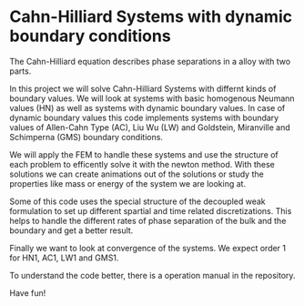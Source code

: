 # Cahn-Hilliard Systems with dynamic boundary conditions

The Cahn-Hilliard equation describes phase separations in a alloy with two parts.

In this project we will solve Cahn-Hilliard Systems with differnt kinds of boundary values. 
We will look at systems with basic homogenous Neumann values (HN) as well as systems with dynamic boundary values. 
In case of dynamic boundary values this code implements systems with boundary values of Allen-Cahn Type (AC), Liu Wu (LW) and 
Goldstein, Miranville and Schimperna (GMS) boundary conditions.

We will apply the FEM to handle these systems and use the structure of each problem to efficently solve it with the newton method.
With these solutions we can create animations out of the solutions or study the properties like mass or energy of the system we are looking at.

Some of this code uses the special structure of the decoupled weak formulation to set up different spartial and time related discretizations.
This helps to handle the different rates of phase separation of the bulk and the boundary and get a better result.

Finally we want to look at convergence of the systems. We expect order 1 for HN1, AC1, LW1 and GMS1.

To understand the code better, there is a operation manual in the repository.

Have fun!
